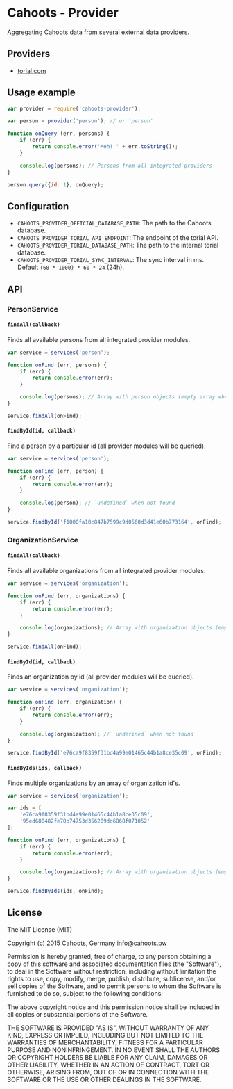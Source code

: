 # Cahoots - Provider

Aggregating Cahoots data from several external data providers.

## Providers

  * [torial.com](http://torial.com)

## Usage example

```js
var provider = require('cahoots-provider');

var person = provider('person'); // or 'person'

function onQuery (err, persons) {
	if (err) {
		return console.error('Meh! ' + err.toString());
	}

	console.log(persons); // Persons from all integrated providers
}

person.query({id: 1}, onQuery);
```

## Configuration

  * `CAHOOTS_PROVIDER_OFFICIAL_DATABASE_PATH`: The path to the Cahoots database.
  * `CAHOOTS_PROVIDER_TORIAL_API_ENDPOINT`: The endpoint of the torial API.
  * `CAHOOTS_PROVIDER_TORIAL_DATABASE_PATH`: The path to the internal torial database.
  * `CAHOOTS_PROVIDER_TORIAL_SYNC_INTERVAL`: The sync interval in ms. Default `(60 * 1000) * 60 * 24` (24h).

## API

### PersonService

#### `findAll(callback)`

Finds all available persons from all integrated provider modules.

```js
var service = services('person');

function onFind (err, persons) {
    if (err) {
        return console.error(err);
    }

    console.log(persons); // Array with person objects (empty array when no person available).
}

service.findAll(onFind);
```

#### `findById(id, callback)`

Find a person by a particular id (all provider modules will be queried).

```js
var service = services('person');

function onFind (err, person) {
    if (err) {
        return console.error(err);
    }

    console.log(person); // `undefined` when not found
}

service.findById('f1000fa10c847b7599c9d0560d3d41e60b773164', onFind);
```

### OrganizationService

#### `findAll(callback)`

Finds all available organizations from all integrated provider modules.

```js
var service = services('organization');

function onFind (err, organizations) {
    if (err) {
        return console.error(err);
    }

    console.log(organizations); // Array with organization objects (empty array when no organization available).
}

service.findAll(onFind);
```

#### `findById(id, callback)`

Finds an organization by id (all provider modules will be queried).

```js
var service = services('organization');

function onFind (err, organization) {
    if (err) {
        return console.error(err);
    }

    console.log(organization); // `undefined` when not found
}

service.findById('e76ca9f8359f31bd4a99e01465c44b1a8ce35c09', onFind);
```

#### `findByIds(ids, callback)`

Finds multiple organizations by an array of organization id's.

```js
var service = services('organization');

var ids = [
    'e76ca9f8359f31bd4a99e01465c44b1a8ce35c09',
    '95ed680482fe70b74753d356209dd6868f071052'
];

function onFind (err, organizations) {
    if (err) {
        return console.error(err);
    }

    console.log(organizations); // Array with organization objects (empty array when no organization available).
}

service.findByIds(ids, onFind);
```

## License

The MIT License (MIT)

Copyright (c) 2015 Cahoots, Germany <info@cahoots.pw>

Permission is hereby granted, free of charge, to any person obtaining a copy
of this software and associated documentation files (the "Software"), to deal
in the Software without restriction, including without limitation the rights
to use, copy, modify, merge, publish, distribute, sublicense, and/or sell
copies of the Software, and to permit persons to whom the Software is
furnished to do so, subject to the following conditions:

The above copyright notice and this permission notice shall be included in
all copies or substantial portions of the Software.

THE SOFTWARE IS PROVIDED "AS IS", WITHOUT WARRANTY OF ANY KIND, EXPRESS OR
IMPLIED, INCLUDING BUT NOT LIMITED TO THE WARRANTIES OF MERCHANTABILITY,
FITNESS FOR A PARTICULAR PURPOSE AND NONINFRINGEMENT. IN NO EVENT SHALL THE
AUTHORS OR COPYRIGHT HOLDERS BE LIABLE FOR ANY CLAIM, DAMAGES OR OTHER
LIABILITY, WHETHER IN AN ACTION OF CONTRACT, TORT OR OTHERWISE, ARISING FROM,
OUT OF OR IN CONNECTION WITH THE SOFTWARE OR THE USE OR OTHER DEALINGS IN
THE SOFTWARE.

